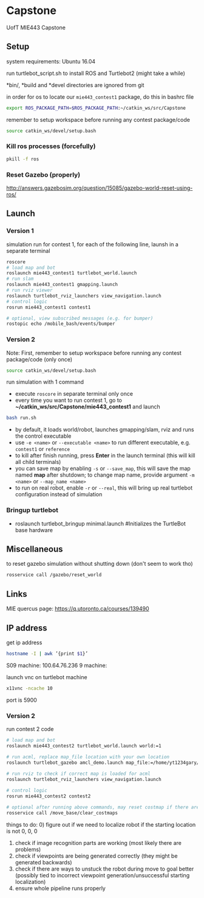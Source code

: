 # Capstone
UofT MIE443 Capstone 


## Setup 
system requirements: Ubuntu 16.04 

run turtlebot_script.sh to install ROS and Turtlebot2 (might take a while)

\*bin/, \*build and \*devel directories are ignored from git 

in order for os to locate our `mie443_contest1` package, do this in bashrc file 
```bash
export ROS_PACKAGE_PATH=$ROS_PACKAGE_PATH:~/catkin_ws/src/Capstone
```

remember to setup workspace before running any contest package/code 
```bash
source catkin_ws/devel/setup.bash 
```

### Kill ros processes (forcefully)
```bash
pkill -f ros
```

### Reset Gazebo (properly)
http://answers.gazebosim.org/question/15085/gazebo-world-reset-using-ros/


## Launch 

### Version 1
simulation run for contest 1, for each of the following line, launsh in a separate terminal 
```bash
roscore
# load map and bot 
roslaunch mie443_contest1 turtlebot_world.launch
# run slam 
roslaunch mie443_contest1 gmapping.launch
# run rviz viewer
roslaunch turtlebot_rviz_launchers view_navigation.launch   
# control logic 
rosrun mie443_contest1 contest1

# optional, view subscribed messages (e.g. for bumper)
rostopic echo /mobile_bash/events/bumper​
```

### Version 2
Note: First, remember to setup workspace before running any contest package/code (only once)
```bash
source catkin_ws/devel/setup.bash 
```

run simulation with 1 command 
- execute `roscore` in separate terminal only once 
- every time you want to run contest 1, go to **~/catkin_ws/src/Capstone/mie443_contest1** and launch 
```bash
bash run.sh 
``` 
- by default, it loads world/robot, launches gmapping/slam, rviz and runs the control executable 
- use `-e <name>` or `--executable <name>` to run different executable, e.g. `contest1` or `reference`
- to kill after finish running, press **Enter** in the launch 
terminal (this will kill all child terminals)
- you can save map by enabling `-s` or `--save_map`, this will save the map named **map** after shutdown; to change map name, provide argument `-m <name>` or `--map_name <name>`
- to run on real robot, enable `-r` or `--real`, this will bring up real turtlebot configuration instead of simulation 

### Bringup turtlebot
- roslaunch turtlebot_bringup minimal.launch #Initializes the TurtleBot base hardware

## Miscellaneous

to reset gazebo simulation without shutting down (don't seem to work tho)
```bash
rosservice call /gazebo/reset_world
```

## Links
MIE quercus page: https://q.utoronto.ca/courses/139490


## IP address 
get ip address 
```bash
hostname -I | awk ’{print $1}’
```
S09 machine: 
100.64.76.236
9 machine:

launch vnc on turtlebot machine 
```bash
x11vnc -ncache 10
```
port is 5900

### Version 2
run contest 2 code
```bash
# load map and bot 
roslaunch mie443_contest2 turtlebot_world.launch world:=1

# run acml, replace map_file location with your own location 
roslaunch turtlebot_gazebo amcl_demo.launch map_file:=/home/yt1234gary/catkin_ws_mie/src/Capstone/mie443_contest2/boxes_database/maps/map_1.yaml
 
# run rviz to check if correct map is loaded for acml
roslaunch turtlebot_rviz_launchers view_navigation.launch

# control logic 
rosrun mie443_contest2 contest2

# optional after running above commands, may reset costmap if there are errors:
rosservice call /move_base/clear_costmaps

```

things to do:
0) figure out if we need to localize robot if the starting location is not 0, 0, 0
1) check if image recognition parts are working (most likely there are problems)
2) check if viewpoints are being generated correctly (they might be generated backwards)
3) check if there are ways to unstuck the robot during move to goal better (possibly tied to incorrect viewpoint generation/unsuccessful starting localization)
4) ensure whole pipeline runs properly
